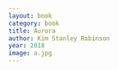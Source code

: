 ```yaml
---
layout: book
category: book
title: Aurora
author: Kim Stanley Robinson
year: 2018
image: a.jpg
---
```

